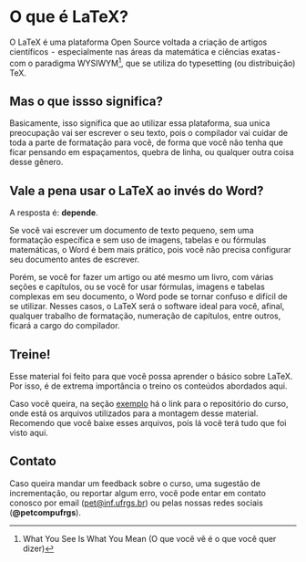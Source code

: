 # O que é LaTeX?

O LaTeX é uma plataforma Open Source voltada a criação de artigos científicos  -  especialmente nas áreas da matemática e ciências exatas - com o paradigma WYSIWYM[^1], que se utiliza do typesetting (ou distribuição) TeX.

[^1]: What You See Is What You Mean (O que você vê é o que você quer dizer)

## Mas o que issso significa?

Basicamente, isso significa que ao utilizar essa plataforma, sua unica preocupação vai ser escrever o seu texto, pois o compilador vai cuidar de toda a parte de formatação para você, de forma que você não tenha que ficar pensando em espaçamentos, quebra de linha, ou qualquer outra coisa desse gênero.

## Vale a pena usar o LaTeX ao invés do Word?

A resposta é: **depende**.

Se você vai escrever um documento de texto pequeno, sem uma formatação específica e sem uso de imagens, tabelas e ou fórmulas matemáticas, o Word é bem mais prático, pois você não precisa configurar seu documento antes de escrever.

Porém, se você for fazer um artigo ou até mesmo um livro, com várias seções e capítulos, ou se você for usar fórmulas, imagens e tabelas complexas em seu documento, o Word pode se tornar confuso e difícil de se utilizar. Nesses casos, o LaTeX será o software ideal para você, afinal, qualquer trabalho de formatação, numeração de capítulos, entre outros, ficará a cargo do compilador.


## Treine!

Esse material foi feito para que você possa aprender o básico sobre LaTeX.
Por isso, é de extrema importância o treino os conteúdos abordados aqui.

Caso você queira, na seção [exemplo](./exemplo.md) há o link para o repositório do curso,
onde está os arquivos utilizados para a montagem desse material.
Recomendo que você baixe esses arquivos, poís lá você terá tudo que foi visto aqui. 

## Contato

Caso queira mandar um feedback sobre o curso, uma sugestão de incrementação, ou reportar algum erro,
você pode entar em contato conosco por email ([pet@inf.ufrgs.br](pet@inf.ufrgs.br))
ou pelas nossas redes sociais (**@petcompufrgs**).